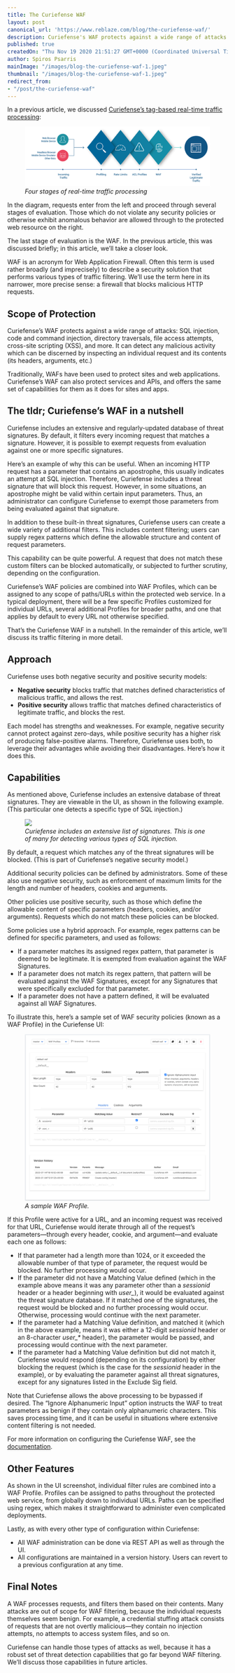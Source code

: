 ```yaml
---
title: The Curiefense WAF
layout: post
canonical_url: 'https://www.reblaze.com/blog/the-curiefense-waf/'
description: Curiefense's WAF protects against a wide range of attacks. It includes an extensive database of threat signatures, and users can create custom security policies as well. Here are its capabilities and how to use them.
published: true
createdOn: "Thu Nov 19 2020 21:51:27 GMT+0000 (Coordinated Universal Time)"
author: Spiros Psarris
mainImage: "/images/blog-the-curiefense-waf-1.jpeg"
thumbnail: "/images/blog-the-curiefense-waf-1.jpeg"
redirect_from:
- "/post/the-curiefense-waf"
---
```


<p>In a previous article, we discussed <a href="https://www.curiefense.io/post/an-intuitive-system">Curiefense’s tag-based real-time traffic processing</a>:<br /></p>
<figure class="w-richtext-figure-type-image w-richtext-align-fullwidth" style="max-width: 1600px;">
    <div>
        <img
            src="/images/blog-an-intuitive-system-1.png"
            width="auto"
            height="auto"
            loading="auto"
        />
    </div>
    <figcaption><em>Four stages of real-time traffic processing</em><br /></figcaption>
</figure>
<p>
    In the diagram, requests enter from the left and proceed through several stages of evaluation. Those which do not violate any security policies or otherwise exhibit anomalous behavior are allowed through to the protected web resource on
    the right.
</p>
<p>The last stage of evaluation is the WAF. In the previous article, this was discussed briefly; in this article, we’ll take a closer look.<br /></p>
<p>
    WAF is an acronym for Web Application Firewall. Often this term is used rather broadly (and imprecisely) to describe a security solution that performs various types of traffic filtering. We’ll use the term here in its narrower, more
    precise sense: a firewall that blocks malicious HTTP requests.
</p>
<h2>Scope of Protection</h2>
<p>
    Curiefense’s WAF protects against a wide range of attacks: SQL injection, code and command injection, directory traversals, file access attempts, cross-site scripting (XSS), and more. It can detect any malicious activity which can be
    discerned by inspecting an individual request and its contents (its headers, arguments, etc.)&nbsp;<br />
</p>
<p>Traditionally, WAFs have been used to protect sites and web applications. Curiefense’s WAF can also protect services and APIs, and offers the same set of capabilities for them as it does for sites and apps.</p>
<h2>The tldr; Curiefense’s WAF in a nutshell</h2>
<p>
    Curiefense includes an extensive and regularly-updated database of threat signatures. By default, it filters every incoming request that matches a signature. However, it is possible to exempt requests from evaluation against one or more
    specific signatures.<br />
</p>
<p>
    Here’s an example of why this can be useful. When an incoming HTTP request has a parameter that contains an apostrophe, this usually indicates an attempt at SQL injection. Therefore, Curiefense includes a threat signature that will
    block this request. However, in some situations, an apostrophe might be valid within certain input parameters. Thus, an administrator can configure Curiefense to exempt those parameters from being evaluated against that signature.<br />
</p>
<p>
    In addition to these built-in threat signatures, Curiefense users can create a wide variety of additional filters. This includes content filtering; users can supply regex patterns which define the allowable structure and content of
    request parameters.<br />
</p>
<p>This capability can be quite powerful. A request that does not match these custom filters can be blocked automatically, or subjected to further scrutiny, depending on the configuration.<br /></p>
<p>
    Curiefense’s WAF policies are combined into WAF Profiles, which can be assigned to any scope of paths/URLs within the protected web service. In a typical deployment, there will be a few specific Profiles customized for individual URLs,
    several additional Profiles for broader paths, and one that applies by default to every URL not otherwise specified.<br />
</p>
<p>That’s the Curiefense WAF in a nutshell. In the remainder of this article, we’ll discuss its traffic filtering in more detail.</p>
<h2>Approach</h2>
<p>Curiefense uses both negative security and positive security models:&nbsp;</p>
<ul>
    <li><strong>Negative security</strong> blocks traffic that matches defined characteristics of malicious traffic, and allows the rest.</li>
    <li><strong>Positive security</strong> allows traffic that matches defined characteristics of legitimate traffic, and blocks the rest.<br /></li>
</ul>
<p>
    Each model has strengths and weaknesses. For example, negative security cannot protect against zero-days, while positive security has a higher risk of producing false-positive alarms. Therefore, Curiefense uses both, to leverage their
    advantages while avoiding their disadvantages. Here’s how it does this.
</p>
<h2>Capabilities</h2>
<p>As mentioned above, Curiefense includes an extensive database of threat signatures. They are viewable in the UI, as shown in the following example. (This particular one detects a specific type of SQL injection.)<br /></p>
<figure class="w-richtext-figure-type-image w-richtext-align-fullwidth" style="max-width: 1600px;">
    <div>
        <img
            src="/images/blog-the-curiefense-waf-2.jpeg"
            width="auto"
            height="auto"
            loading="auto"
        />
    </div>
    <figcaption><em>Curiefense includes an extensive list of signatures. This is one of many for detecting various types of SQL injection.</em></figcaption>
</figure>
<p>By default, a request which matches any of the threat signatures will be blocked. (This is part of Curiefense’s negative security model.)<br /></p>
<p>Additional security policies can be defined by administrators. Some of these also use negative security, such as enforcement of maximum limits for the length and number of headers, cookies and arguments.&nbsp;<br /></p>
<p>Other policies use positive security, such as those which define the allowable content of specific parameters (headers, cookies, and/or arguments). Requests which do not match these policies can be blocked.<br /></p>
<p>Some policies use a hybrid approach. For example, regex patterns can be defined for specific parameters, and used as follows:</p>
<ul>
    <li>If a parameter matches its assigned regex pattern, that parameter is deemed to be legitimate. It is exempted from evaluation against the WAF Signatures.</li>
    <li>If a parameter does not match its regex pattern, that pattern will be evaluated against the WAF Signatures, except for any Signatures that were specifically excluded for that parameter.</li>
    <li>If a parameter does not have a pattern defined, it will be evaluated against all WAF Signatures.&nbsp;<br /></li>
</ul>
<p>To illustrate this, here’s a sample set of WAF security policies (known as a WAF Profile) in the Curiefense UI:<br /></p>
<figure class="w-richtext-figure-type-image w-richtext-align-fullwidth" style="max-width: 1600px;">
    <div>
        <img
            src="/images/blog-the-curiefense-waf-3.png"
            width="auto"
            height="auto"
            loading="auto"
        />
    </div>
    <figcaption><em>A sample WAF&nbsp;Profile.</em></figcaption>
</figure>
<p>If this Profile were active for a URL, and an incoming request was received for that URL, Curiefense would iterate through all of the request’s parameters—through every header, cookie, and argument—and evaluate each one as follows:</p>
<ul>
    <li>If that parameter had a length more than 1024, or it exceeded the allowable number of that type of parameter, the request would be blocked. No further processing would occur.&nbsp;</li>
    <li>
        If the parameter did not have a Matching Value defined (which in the example above means it was any parameter other than a <em>sessionid</em> header or a header beginning with <em>user_</em>), it would be evaluated against the
        threat signature database. If it matched one of the signatures, the request would be blocked and no further processing would occur. Otherwise, processing would continue with the next parameter.
    </li>
    <li>
        If the parameter had a Matching Value definition, and matched it (which in the above example, means it was either a 12-digit <em>sessionid</em> header or an 8-character <em>user_*</em> header), the parameter would be passed, and
        processing would continue with the next parameter.
    </li>
    <li>
        If the parameter had a Matching Value definition but did not match it, Curiefense would respond (depending on its configuration) by either blocking the request (which is the case for the <em>sessionid</em> header in the example), or
        by evaluating the parameter against all threat signatures, except for any signatures listed in the Exclude Sig field.<br />
    </li>
</ul>
<p>
    Note that Curiefense allows the above processing to be bypassed if desired. The “Ignore Alphanumeric Input” option instructs the WAF to treat parameters as benign if they contain only alphanumeric characters. This saves processing time,
    and it can be useful in situations where extensive content filtering is not needed.&nbsp;&nbsp;<br />
</p>
<p>For more information on configuring the Curiefense WAF, see the <a href="https://docs.curiefense.io/console/document-editor/waf-profiles">documentation</a>.</p>
<h2>Other Features</h2>
<p>
    As shown in the UI screenshot, individual filter rules are combined into a WAF Profile. Profiles can be assigned to paths throughout the protected web service, from globally down to individual URLs. Paths can be specified using regex,
    which makes it straightforward to administer even complicated deployments.<br />
</p>
<p>Lastly, as with every other type of configuration within Curiefense:</p>
<ul>
    <li>All WAF administration can be done via REST API as well as through the UI.&nbsp;</li>
    <li>All configurations are maintained in a version history. Users can revert to a previous configuration at any time.</li>
</ul>
<h2>Final Notes</h2>
<p>
    A WAF processes requests, and filters them based on their contents. Many attacks are out of scope for WAF filtering, because the individual requests themselves seem benign. For example, a credential stuffing attack consists of requests
    that are not overtly malicious—they contain no injection attempts, no attempts to access system files, and so on.&nbsp;<br />
</p>
<p>Curiefense can handle those types of attacks as well, because it has a robust set of threat detection capabilities that go far beyond WAF filtering. We’ll discuss those capabilities in future articles.<br /></p>
